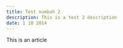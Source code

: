 ```yaml
---
title: Test numbah 2
description: This is a test 2 description
date: 1 10 2014
---
```

This is an article
